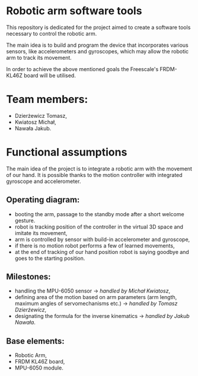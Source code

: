 # Robotic arm software tools
This repository is dedicated for the project aimed to create a software tools necessary to control the robotic arm.

The main idea is to build and program the device that incorporates various sensors, like accelerometers and gyroscopes, which may allow the robotic arm to track its movement. 

In order to achieve the above mentioned goals the Freescale's FRDM-KL46Z board will be utilised.

# Team members:
- Dzierżewicz Tomasz,
- Kwiatosz Michał,
- Nawała Jakub.

# Functional assumptions

The main idea of the project is to integrate a robotic arm with the movement of our
hand. It is possible thanks to the motion controller with integrated gyroscope and
accelerometer.

## Operating diagram:
- booting the arm, passage to the standby mode after a short welcome gesture.
- robot is tracking position of the controller in the virtual 3D space and imitate its movement,
- arm is controlled by sensor with build-in accelerometer and gyroscope,
- if there is no motion robot performs a few of learned movements,
- at the end of tracking of our hand position robot is saying goodbye and goes to the starting position.

## Milestones:
- handling the MPU-6050 sensor -> *handled by Michał Kwiatosz*,
- defining area of the motion based on arm parameters (arm length, maximum
angles of servomechanisms etc.) -> *handled by Tomasz Dzierżewicz*,
- designating the formula for the inverse kinematics -> *handled by Jakub Nawała*.

## Base elements:
- Robotic Arm,
- FRDM KL46Z board,
- MPU-6050 module.
